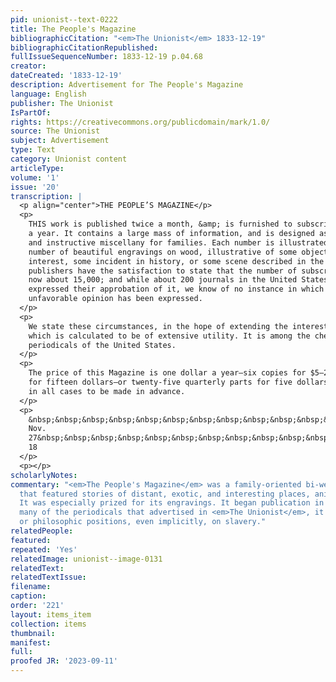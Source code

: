 ```yaml
---
pid: unionist--text-0222
title: The People's Magazine
bibliographicCitation: "<em>The Unionist</em> 1833-12-19"
bibliographicCitationRepublished: 
fullIssueSequenceNumber: 1833-12-19 p.04.68
creator: 
dateCreated: '1833-12-19'
description: Advertisement for The People's Magazine
language: English
publisher: The Unionist
IsPartOf: 
rights: https://creativecommons.org/publicdomain/mark/1.0/
source: The Unionist
subject: Advertisement
type: Text
category: Unionist content
articleType: 
volume: '1'
issue: '20'
transcription: |
  <p align="center">THE PEOPLE’S MAGAZINE</p>
  <p>
    THIS work is published twice a month, &amp; is furnished to subscribers at $1
    a year. It contains a large mass of information, and is designed as an amusing
    and instructive miscellany for families. Each number is illustrated by a
    number of beautiful engravings on wood, illustrative of some object of
    interest, some incident in history, or some scene described in the work. The
    publishers have the satisfaction to state that the number of subscribers is
    now about 15,000; and while about 200 journals in the United States have
    expressed their approbation of it, we know of no instance in which an
    unfavorable opinion has been expressed.
  </p>
  <p>
    We state these circumstances, in the hope of extending the interest in a work,
    which is calculated to be of extensive utility. It is among the cheapest
    periodicals of the United States.
  </p>
  <p>
    The price of this Magazine is one dollar a year—six copies for $5—20 copies
    for fifteen dollars—or twenty-five quarterly parts for five dollars. Payment
    in all cases to be made in advance.
  </p>
  <p>
    &nbsp;&nbsp;&nbsp;&nbsp;&nbsp;&nbsp;&nbsp;&nbsp;&nbsp;&nbsp;&nbsp;&nbsp;&nbsp;&nbsp;&nbsp;&nbsp;&nbsp;&nbsp;&nbsp;&nbsp;&nbsp;&nbsp;&nbsp;&nbsp;&nbsp;&nbsp;&nbsp;&nbsp;&nbsp;&nbsp;&nbsp;&nbsp;&nbsp;&nbsp;&nbsp;&nbsp;&nbsp;&nbsp;&nbsp;&nbsp;&nbsp;&nbsp;&nbsp;&nbsp;&nbsp;&nbsp;&nbsp;&nbsp;&nbsp;&nbsp;&nbsp;&nbsp;&nbsp;&nbsp;&nbsp;&nbsp;&nbsp;&nbsp;&nbsp;&nbsp;&nbsp;&nbsp;&nbsp;&nbsp;&nbsp;&nbsp;&nbsp;&nbsp;&nbsp;&nbsp;&nbsp;
    Nov.
    27&nbsp;&nbsp;&nbsp;&nbsp;&nbsp;&nbsp;&nbsp;&nbsp;&nbsp;&nbsp;&nbsp;&nbsp;&nbsp;&nbsp;&nbsp;&nbsp;&nbsp;&nbsp;&nbsp;&nbsp;&nbsp;&nbsp;&nbsp;&nbsp;&nbsp;&nbsp;&nbsp;&nbsp;&nbsp;&nbsp;&nbsp;&nbsp;&nbsp;&nbsp;&nbsp;
    18
  </p>
  <p></p>
scholarlyNotes: 
commentary: "<em>The People's Magazine</em> was a family-oriented bi-weekly magazine
  that featured stories of distant, exotic, and interesting places, animals, and people.
  It was especially prized for its engravings. It began publication in 1833. Unlike
  many of the periodicals that advertised in <em>The Unionist</em>, it took no political
  or philosophic positions, even implicitly, on slavery."
relatedPeople: 
featured: 
repeated: 'Yes'
relatedImage: unionist--image-0131
relatedText: 
relatedTextIssue: 
filename: 
caption: 
order: '221'
layout: items_item
collection: items
thumbnail: 
manifest: 
full: 
proofed JR: '2023-09-11'
---
```

